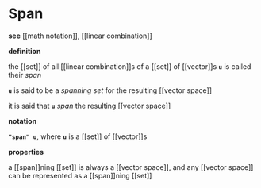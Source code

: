 # Span

**see** [[math notation]], [[linear combination]]

**definition**

the [[set]] of all [[linear combination]]s of a [[set]] of [[vector]]s **`u`** is called their _span_

**`u`** is said to be a _spanning set_ for the resulting [[vector space]]

it is said that **`u`** _span_ the resulting [[vector space]]

**notation**

**`"span" u`**, where **`u`** is a [[set]] of [[vector]]s

**properties**

a [[span]]ning [[set]] is always a [[vector space]], and any [[vector space]] can be represented as a [[span]]ning [[set]]
